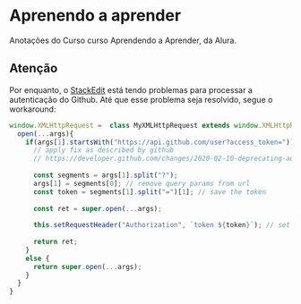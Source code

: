 # Aprenendo a aprender

Anotações do Curso curso Aprendendo a Aprender, da Alura.

## Atenção

Por enquanto, o [StackEdit](https://stackedit.io/) está tendo problemas para processar a autenticação do Github. Até que esse problema seja resolvido, segue o workaround:

```js
window.XMLHttpRequest =  class MyXMLHttpRequest extends window.XMLHttpRequest {
  open(...args){
    if(args[1].startsWith("https://api.github.com/user?access_token=")) {
      // apply fix as described by github
      // https://developer.github.com/changes/2020-02-10-deprecating-auth-through-query-param/#changes-to-make
  
      const segments = args[1].split("?");
      args[1] = segments[0]; // remove query params from url
      const token = segments[1].split("=")[1]; // save the token
      
      const ret = super.open(...args);
      
      this.setRequestHeader("Authorization", `token ${token}`); // set required header
      
      return ret;
    }
    else {
      return super.open(...args);
    }
  }
}
```



<!--stackedit_data:
eyJoaXN0b3J5IjpbLTExMjU1MTEwNjksLTIwMjk1MjEzNDldfQ
==
-->